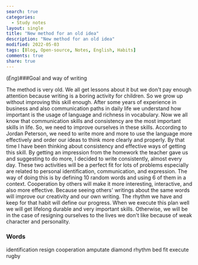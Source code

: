 ```yaml
---
search: true
categories: 
  - Study notes
layout: single
title: "New method for an old idea"
description: "New method for an old idea"
modified: 2022-05-03
tags: [Blog, Open-source, Notes, English, Habits]
comments: true
share: true
---
```

(*Eng*)###Goal and way of writing

The method is very old. We all get lessons about it but we don't pay enough attention because writing is a boring activity for children. So we grow up without improving this skill enough. After some years of experience in business and also communication paths in daily life we understand how important is the usage of language and richness in vocabulary. Now we all know that communication skills and consistency are the most important skills in life. So, we need to improve ourselves in these skills. According to Jordan Peterson, we need to write more and more to use the language more effectively and order our ideas to think more clearly and properly. By that time I have been thinking about consistency and effective ways of getting this skill. By getting an impression from the homework the teacher gave us and suggesting to do more, I decided to write consistently, almost every day. These two activities will be a perfect fit for lots of problems especially are related to personal identification, communication, and expression. The way of doing this is by defining 10 random words and using 6 of them in a context. Cooperation by others will make it more interesting, interactive, and also more effective. Because seeing others' writings about the same words will improve our creativity and our own writing. The rhythm we have and keep for that habit will define our progress. When we execute this plan well we will get lifelong durable and very important skills. Otherwise, we will be in the case of resigning ourselves to the lives we don't like because of weak character and personality.

### Words
identification
resign
cooperation
amputate
diamond
rhythm
bed
fit
execute
rugby

